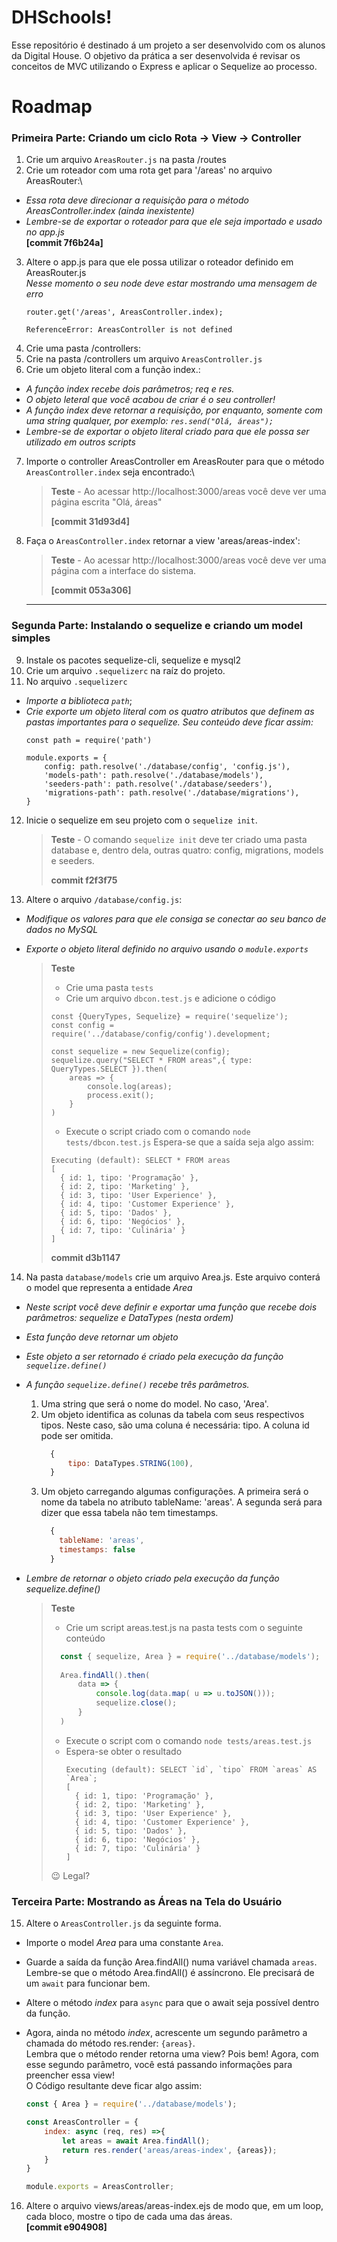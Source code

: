 # DHSchools!

Esse repositório é destinado á um projeto a ser desenvolvido com os alunos da Digital House. O objetivo da prática a ser desenvolvida é revisar os conceitos de MVC utilizando o Express e aplicar o Sequelize ao processo.


# Roadmap

### Primeira Parte: Criando um ciclo Rota → View → Controller

 1. Crie um arquivo `AreasRouter.js` na pasta /routes
 2. Crie um roteador com uma rota get para '/areas' no arquivo AreasRouter:\
  - *Essa rota deve direcionar a requisição para o método AreasController.index (ainda inexistente)*
  - *Lembre-se de exportar o roteador para que ele seja importado e usado no app.js*\
**[commit 7f6b24a]**

 3. Altere o app.js para que ele possa utilizar o roteador definido em AreasRouter.js\
    *Nesse momento o seu node deve estar mostrando uma mensagem de erro*
      ```console
      router.get('/areas', AreasController.index);
              ^
      ReferenceError: AreasController is not defined
      ```
4. Crie uma pasta /controllers:
5. Crie na pasta /controllers um arquivo `AreasController.js`
6. Crie um objeto literal com a função index.:
  - *A função index recebe dois parâmetros; req e res.*
  - *O objeto leteral que você acabou de criar é o seu controller!*
  - *A função index deve retornar a requisição, por enquanto, somente com uma string qualquer, por exemplo: `res.send("Olá, áreas");`*
  - *Lembre-se de exportar o objeto literal criado para que ele possa ser utilizado em outros scripts*


7. Importe o controller AreasController em AreasRouter para que o método `AreasController.index` seja encontrado:\
    
    > **Teste** - Ao acessar http://localhost:3000/areas você deve ver uma página escrita "Olá, áreas"
    >
    > **[commit 31d93d4]**
    

8. Faça o `AreasController.index` retornar a view 'areas/areas-index':
    
    > **Teste** - Ao acessar http://localhost:3000/areas você deve ver uma página com a interface do sistema.
    > 
    > **[commit 053a306]**
    ***

### Segunda Parte: Instalando o sequelize e criando um model simples

9. Instale os pacotes sequelize-cli, sequelize e mysql2
10. Crie um arquivo `.sequelizerc` na raíz do projeto.
11. No arquivo `.sequelizerc`
  - *Importe a biblioteca `path`*;
  - *Crie exporte um objeto literal com os quatro atributos que definem as pastas importantes para o sequelize. Seu conteúdo deve ficar assim:*
    ```
    const path = require('path')

    module.exports = {
        config: path.resolve('./database/config', 'config.js'),
        'models-path': path.resolve('./database/models'),
        'seeders-path': path.resolve('./database/seeders'),
        'migrations-path': path.resolve('./database/migrations'),
    }
    ```

12. Inicie o sequelize em seu projeto com o `sequelize init`.
        
    > **Teste** - O comando `sequelize init` deve ter criado uma pasta database e, dentro dela, outras quatro: config, migrations, models e seeders.
    > 
    > **commit f2f3f75**

13. Altere o arquivo `/database/config.js`:
  - *Modifique os valores para que ele consiga se conectar ao seu banco de dados no MySQL*
  - *Exporte o objeto literal definido no arquivo usando o `module.exports`*
  

    >**Teste**
    > 
    > - Crie uma pasta `tests`
    > - Crie um arquivo `dbcon.test.js` e adicione o código
    > ```
    > const {QueryTypes, Sequelize} = require('sequelize');
    > const config = require('../database/config/config').development;
    > 
    > const sequelize = new Sequelize(config);
    > sequelize.query("SELECT * FROM areas",{ type: QueryTypes.SELECT }).then(
    >     areas => {
    >         console.log(areas);
    >         process.exit();
    >     }
    > )
    > ```
    > - Execute o script criado com o comando `node tests/dbcon.test.js`
    > Espera-se que a saída seja algo assim:
    > ```
    > Executing (default): SELECT * FROM areas
    > [
    >   { id: 1, tipo: 'Programação' },
    >   { id: 2, tipo: 'Marketing' },
    >   { id: 3, tipo: 'User Experience' },
    >   { id: 4, tipo: 'Customer Experience' },
    >   { id: 5, tipo: 'Dados' },
    >   { id: 6, tipo: 'Negócios' },
    >   { id: 7, tipo: 'Culinária' }
    > ]
    > ```
    >
    >**commit d3b1147**

14. Na pasta `database/models` crie um arquivo Area.js. Este arquivo conterá o model que representa a entidade *Area*
  - *Neste script você deve definir e exportar uma função que recebe dois parâmetros: sequelize e DataTypes (nesta ordem)*
  - *Esta função deve retornar um objeto*
  - *Este objeto a ser retornado é criado pela execução da função `sequelize.define()`*
  - *A função `sequelize.define()` recebe três parâmetros.*
    1. Uma string que será o nome do model. No caso, 'Area'.
    2. Um objeto identifica as colunas da tabela com seus respectivos tipos. Neste caso, são uma coluna é necessária: tipo. A coluna id pode ser omitida.
        ```javascript
          {
              tipo: DataTypes.STRING(100),
          }
        ```
    3. Um objeto carregando algumas configurações. A primeira será o nome da tabela no atributo tableName: 'areas'. A segunda será para dizer que essa tabela não tem timestamps.
        ```javascript
          {
            tableName: 'areas',
            timestamps: false
          }
        ```

  - *Lembre de retornar o objeto criado pela execução da função sequelize.define()*

    > **Teste**
    > - Crie um script areas.test.js na pasta tests com o seguinte conteúdo
    > ```javascript
    >   const { sequelize, Area } = require('../database/models');
    >   
    >   Area.findAll().then(
    >       data => {
    >           console.log(data.map( u => u.toJSON()));
    >           sequelize.close();
    >       }
    >   )
    >    ```
    > - Execute o script com o comando `node tests/areas.test.js`
    > - Espera-se obter o resultado
    >   ```console
    >   Executing (default): SELECT `id`, `tipo` FROM `areas` AS `Area`;
    >   [
    >     { id: 1, tipo: 'Programação' },
    >     { id: 2, tipo: 'Marketing' },
    >     { id: 3, tipo: 'User Experience' },
    >     { id: 4, tipo: 'Customer Experience' },
    >     { id: 5, tipo: 'Dados' },
    >     { id: 6, tipo: 'Negócios' },
    >     { id: 7, tipo: 'Culinária' }
    >   ]
    >   ```
    > :wink: Legal?

### Terceira Parte: Mostrando as Áreas na Tela do Usuário

15. Altere o `AreasController.js` da seguinte forma.
  - Importe o model *Area* para uma constante `Area`.
  - Guarde a saída da função Area.findAll() numa variável chamada `areas`.\
  Lembre-se que o método Area.findAll() é assíncrono. Ele precisará de um `await` para funcionar bem.
  - Altere o método *index* para `async` para que o await seja possível dentro da função.
  - Agora, ainda no método *index*, acrescente um segundo parâmetro a chamada do método res.render: `{areas}`.\
  Lembra que o método render retorna uma view? Pois bem! Agora, com esse segundo parâmetro, você está passando informações para preencher essa view!\
  O Código resultante deve ficar algo assim:

    ```javascript
    const { Area } = require('../database/models');

    const AreasController = {
        index: async (req, res) =>{
            let areas = await Area.findAll();
            return res.render('areas/areas-index', {areas});
        }
    }

    module.exports = AreasController;
    ```

16. Altere o arquivo views/areas/areas-index.ejs de modo que, em um loop, cada bloco, mostre o tipo de cada uma das áreas.\
**[commit e904908]**